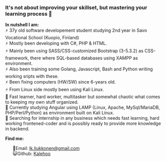 
### It's not about improving your skillset, but mastering your learning process :book:

<!--
**Kalehoo/kalehoo** is a ✨ _special_ ✨ repository because its `README.md` (this file) appears on your GitHub profile.

Here are some ideas to get you started:

- 🔭 I’m currently working on ...
- 🌱 I’m currently learning ...
- 👯 I’m looking to collaborate on ...
- 🤔 I’m looking for help with ...
- 💬 Ask me about ...
- 📫 How to reach me: ...
- 😄 Pronouns: ...
- ⚡ Fun fact: ...
-->

**In nutshell I am:**
<br>⚡ 37y old software developement student studying 2nd year in Savo Vocational School (Kuopio, Finland)
<br>⚡ Mostly been developing with C#, PHP & HTML.
<br>⚡ Mainly been using SASS/CSS-customized Bootstrap (3-5.3.2) as CSS-framework, there where SQL-based databases using XAMPP as environment.
<br>⚡ Also been training some Golang, Javascript, Bash and Python writing working sripts with these.
<br>⚡ Been fixing computers (HW/SW) since 6-years old.
<br>⚡ From Linux side mostly been using Kali Linux.
<br>👨 Fast learner, hard worker, multitasker but somewhat chaotic what comes to keeping my own stuff organized.
<br>🌱 Currently studying Angular using LAMP (Linux, Apache, MySql/MariaDB, PHP/Perl/Python) as environment built on Kali Linux.
<br>🔭 Searching for internship in any business which needs fast learning, hard working frontened-coder and is possibly ready to provide more knowledge in backend.

**Find me:**
<ul style="list-style-type:none;  ">
  <li>📧Email: <a href="mailto:lk.liukkonen@gmail.com">lk.liukkonen@gmail.com</a></li>
  <li>😺Github: <a href="https://github.com/Kalehoo/">Kalehoo</a></li>
</ul>
